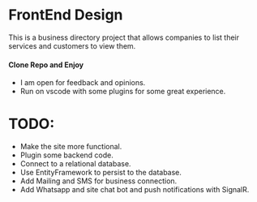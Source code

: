 # FrontEnd Design 
This is a business directory project that allows companies to list their services and
customers to view them.

#### Clone Repo and Enjoy
- I am open for feedback and opinions.
- Run on vscode with some plugins for some great experience.

# TODO: 
- Make the site more functional.
- Plugin some backend code.
- Connect to a relational database.
- Use EntityFramework to persist to the database.
- Add Mailing and SMS for business connection.
- Add Whatsapp and site chat bot and push notifications with SignalR.
